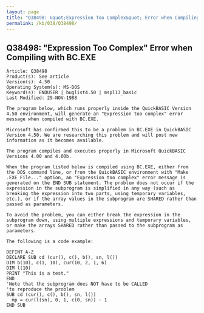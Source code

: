 ```yaml
---
layout: page
title: "Q38498: &quot;Expression Too Complex&quot; Error when Compiling with BC.EXE"
permalink: /kb/038/Q38498/
---
```


## Q38498: &quot;Expression Too Complex&quot; Error when Compiling with BC.EXE

	Article: Q38498
	Product(s): See article
	Version(s): 4.50
	Operating System(s): MS-DOS
	Keyword(s): ENDUSER | buglist4.50 | mspl13_basic
	Last Modified: 29-NOV-1988
	
	The program below, which runs properly inside the QuickBASIC Version
	4.50 environment, will generate an "Expression too complex" error
	message when compiled with BC.EXE.
	
	Microsoft has confirmed this to be a problem in BC.EXE in QuickBASIC
	Version 4.50. We are researching this problem and will post new
	information as it becomes available.
	
	The program compiles and executes properly in Microsoft QuickBASIC
	Versions 4.00 and 4.00b.
	
	When the program listed below is compiled using BC.EXE, either from
	the DOS command line, or from the QuickBASIC environment with "Make
	.EXE File..." option, an "Expression too complex" error message is
	generated on the END SUB statement. The problem does not occur if the
	expression in the subprogram is simplified in any way (such as
	breaking the expression into two parts, using temporary variables,
	etc.), or if the array values in the subprogram are SHARED rather than
	passed as parameters.
	
	To avoid the problem, you can either break the expression in the
	subprogram down, using multiple expressions and temporary variables,
	or make the arrays SHARED rather than passed to the subprogram as
	parameters.
	
	The following is a code example:
	
	DEFINT A-Z
	DECLARE SUB cd (cur(), c(), b(), sn, l())
	DIM b(10), c(1, 10), cur(10, 2, 1, 6)
	DIM l(10)
	PRINT "This is a test."
	END
	'Note that the subprogram does NOT have to be CALLED
	'to reproduce the problem
	SUB cd (cur(), c(), b(), sn, l())
	  mp = cur(l(sn), 0, 1, c(0, sn)) - 1
	END SUB
